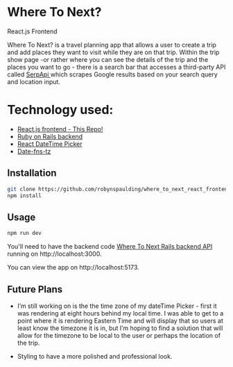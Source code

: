 # Where To Next?
React.js Frontend


Where To Next? is a travel planning app that allows a user to create a trip and add places they want to visit while they are on that trip. Within the trip show page -or rather where you can see the details of the trip and the places you want to go - there is a search bar that accesses a third-party API called <a href="https://serpapi.com/"> SerpApi </a> which scrapes Google results based on your search query and location input. 

# Technology used:
- <a href="https://github.com/robynspaulding/where_to_next_react_frontend">React.js frontend - This Repo!</a>
- <a href="https://github.com/robynspaulding/where_to_next_api">Ruby on Rails backend </a>
- <a href="https://www.npmjs.com/package/react-datetime-picker">React DateTime Picker</a>
- <a href="https://github.com/marnusw/date-fns-tz">Date-fns-tz</a>

## Installation

```bash
git clone https://github.com/robynspaulding/where_to_next_react_frontend.git
npm install
```

## Usage

```bash
npm run dev
```

You'll need to have the backend code <a href="https://github.com/robynspaulding/where_to_next_api">Where To Next Rails backend API </a> running on http://localhost:3000.

You can view the app on http://localhost:5173.

## Future Plans

- I’m still working on is the the time zone of my dateTime Picker - first it was rendering at eight hours behind my local time. I was able to get to a point where it is rendering Eastern Time and will display that so users at least know the timezone it is in, but I’m hoping to find a solution that will allow for the timezone to be local to the user or perhaps the location of the trip. 

- Styling to have a more polished and professional look. 

